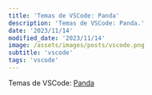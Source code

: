 ```yaml
---
title: 'Temas de VSCode: Panda'
description: 'Temas de VSCode: Panda.'
date: '2023/11/14'
modified_date: '2023/11/14'
image: /assets/images/posts/vscode.png
subtitle: 'vscode'
tags: 'vscode'
---
```


Temas de VSCode: [Panda](https://marketplace.visualstudio.com/items?itemName=tinkertrain.theme-panda)
